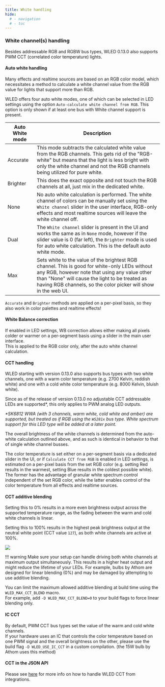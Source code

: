 ```yaml
---
title: White handling
hide:
  # - navigation
  # - toc
---
```


### White channel(s) handling

Besides addressable RGB and RGBW bus types, WLED 0.13.0 also supports PWM CCT (correlated color temperature) lights.

#### Auto white handling

Many effects and realtime sources are based on an RGB color model, which necessitates a method to calculate a white channel value from the RGB value for lights that support more than RGB.

WLED offers four auto white modes, one of which can be selected in LED settings using the option `Auto-calculate white channel from RGB`. This option is only shown if at least one bus with White channel support is present.

| Auto White mode | Description |
|---|---|
Accurate | This mode subtracts the calculated white value from the RGB channels. This gets rid of the "RGB-white" but means that the light is less bright with only the white channel and not the RGB channels being utilized for pure white.
Brighter | This does the exact opposite and not touch the RGB channels at all, just mix in the dedicated white.
None | No auto white calculation is performed. The white channel of colors can be manually set using the `White channel` slider in the user interface, RGB-only effects and most realtime sources will leave the white channel off.
Dual | The `White channel` slider is present in the UI and works the same as in `None` mode, however if the slider value is 0 (far left), the `Brighter` mode is used for auto white calculation. This is the default auto white mode.
Max | Sets white to the value of the brightest RGB channel. This is good for white-only LEDs without any RGB, however note that using any value other than "None" will cause the light to be treated as having RGB channels, so the color picker will show in the web UI.

`Accurate` and `Brighter` methods are applied on a per-pixel basis, so they also work in color palettes and realtime effects!

#### White Balance correction

If enabled in LED settings, WB correction allows either making all pixels colder or warmer on a per-segment basis using a slider in the main user interface.  
This is applied to the RGB color only, after the auto white channel calculation.

#### CCT handling

WLED starting with version 0.13.0 also supports bus types with two white channels, one with a warm color temperature (e.g. 2700 Kelvin, reddish white) and one with a cold white color temperature (e.g. 8000 Kelvin, bluish white).

Since as of the release of version 0.13.0 no adjustable CCT addressable LEDs are supported*, this only applies to PWM analog LED outputs.

_*SK6812 WWA (with 3 channels, warm white, cold white and amber) are supported, but treated as if RGB using the `WS281x` bus type. White spectrum support for this LED type will be added at a later point._

The overall brightness of the white channels is determined from the auto-white calculation outlined above, and as such is identical in behavior to that of single white channel busses.

The color temperature is set either on a per-segment basis via a dedicated slider in the UI, or if `Calculate CCT from RGB` is enabled in LED settings, is estimated on a per-pixel basis from the set RGB color (e.g. setting Red results in the warmest, setting Blue results in the coldest possible white).
The former has the advantage of granular white spectrum control independent of the set RGB color, while the latter enables control of the color temperature from all effects and realtime sources.

#### CCT additive blending

Setting this to 0% results in a more even brightness output across the supported temperature range, as the fading between the warm and cold white channels is linear.

Setting this to 100% results in the highest peak brightness output at the neutral white point (CCT value `127`), as both white channels are active at 100%.

![](/assets/images/content/wledcct.png)

!!! warning
		Make sure your setup can handle driving both white channels at maximum output simultaneously. This results in a higher heat output and might reduce the lifetime of your LEDs. For example, bulbs by Athom are designed for linear blending (0%) and may be damaged by attempting to use additive blending.

You can limit the maximum allowed additive blending at build time using the `WLED_MAX_CCT_BLEND` macro.  
For example, add `-D WLED_MAX_CCT_BLEND=0` to your build flags to force linear blending only.

#### IC CCT

By default, PWM CCT bus types set the value of the warm and cold white channels.  
If your hardware uses an IC that controls the color temperature based on one PWM signal and the overall brightness on the other, please use the build flag `-D WLED_USE_IC_CCT` in a custom compilation. (the 15W bulb by Athom uses this method)

#### CCT in the JSON API

Please see [here](/interfaces/json-api/#cct-control) for more info on how to handle WLED CCT from integrations.
